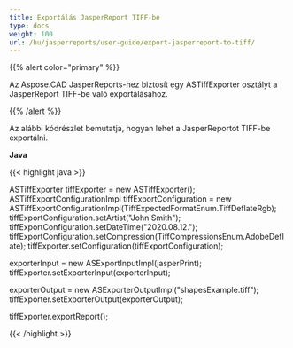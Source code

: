 ```yaml
---
title: Exportálás JasperReport TIFF-be
type: docs
weight: 100
url: /hu/jasperreports/user-guide/export-jasperreport-to-tiff/
---
```


{{% alert color="primary" %}}

Az Aspose.CAD JasperReports-hez biztosít egy ASTiffExporter osztályt a JasperReport TIFF-be való exportálásához.

{{% /alert %}}

Az alábbi kódrészlet bemutatja, hogyan lehet a JasperReportot TIFF-be exportálni.

**Java**

{{< highlight java >}}

ASTiffExporter tiffExporter = new ASTiffExporter();
ASTiffExportConfigurationImpl tiffExportConfiguration = new ASTiffExportConfigurationImpl(TiffExpectedFormatEnum.TiffDeflateRgb);
tiffExportConfiguration.setArtist("John Smith");
tiffExportConfiguration.setDateTime("2020.08.12.");
tiffExportConfiguration.setCompression(TiffCompressionsEnum.AdobeDeflate);
tiffExporter.setConfiguration(tiffExportConfiguration);

exporterInput = new ASExportInputImpl(jasperPrint);
tiffExporter.setExporterInput(exporterInput);

exporterOutput = new ASExporterOutputImpl("shapesExample.tiff");
tiffExporter.setExporterOutput(exporterOutput);

tiffExporter.exportReport();

{{< /highlight >}}
